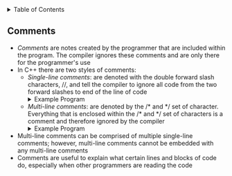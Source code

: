 <details>
<summary>Table of Contents</summary>
<ol>
  <li>
    <a href='#comments'>Comments</a>
  </li>
  <li>
    <a href='#objects-and-variables'>Objects and Variables</a>
  </li>
  <li>
    <a href='#introduction-to-iostream'>Introduction to iostream</a>
  </li>  
  <li>
    <a href='#whitespace-and-basic-formatting'>Whitespace and Basic Formatting</a>
  </li> 
  <li>
    <a href='#introduction-to-literals-and-operators'>Introduction to Literals and Operators</a>
  </li>
  <li>
    <a href='#atomic-data-types-and-type-conversion'>Atomic Data Types and Type Conversion</a>
  </li>
  <li>
    <a href='#constant-variables'>Constant Variables</a>
  </li> 
  <li>
    <a href='#escape-sequences'>Escape Sequences</a>
  </li>
  <li>
    <a href='#arithmetic-operators'>Arithmetic Operators</a>
  </li>  
  <li>
    <a href='#shorthand-assignment-operators'>Shortcut Assignment Operators</a>
  </li>        
  <li>
    <a href='#header-files'>Header Files</a>
  </li>             
</ol>
</details>

## Comments
<ul>
  <li>
    <a><em>Comments</em> are notes created by the programmer that are included within the program. The compiler ignores these comments and are only there for the programmer's use</a>
  </li>
  <li>
    <a>In C++ there are two styles of comments:</a>
    <ul>
      <li>
        <a><em>Single-line comments</em>: are denoted with the double forward slash characters, //, and tell the compiler to ignore all code from the two forward slashes to end of the line of code</a>
      </li>
      <details>
      <summary>Example Program</summary>
        <ul>
          <pre>
            <code>
              #include <<a>iostream</a>><br />
              using namespace std;<br /><br />
              int main()<br />
              {<br />
              cout << "Hello world!" << endl;<br />
              //Everything here is ignored<br /><br />
              return 0;<br />
              }<br />
            </code>
          </pre>    
          <details>
          <summary>Output</summary>
            <pre>
              <code>
                Hello world!<br />
              </code>
            </pre>  
          </details>
        </ul>  
      </details>
      <li>
        <a><em>Multi-line comments</em>: are denoted by the /* and */ set of character. Everything that is enclosed within the /* and */ set of characters is a comment and therefore ignored by the compiler</a>
      </li>  
      <details>
      <summary>Example Program</summary>
        <ul>
          <pre>
            <code>
              /*This is a multi-line comment.<br />
              This line will be ignored.<br />
              So will this one.*/<br />
            </code>
          </pre>  
          <details>
          <summary>Output</summary>
            <pre>
              <code>
                <br />
              </code>
            </pre>  
          </details>
        </ul>  
      </details>
    </ul>
  </li> 
  <li>
    <a>Multi-line comments can be comprised of multiple single-line comments; however, multi-line comments cannot be embedded with any multi-line comments</a>
  </li>       
  <li>
    <a>Comments are useful to explain what certain lines and blocks of code do, especially when other programmers are reading the code</a>
  </li>  
</ul> 
